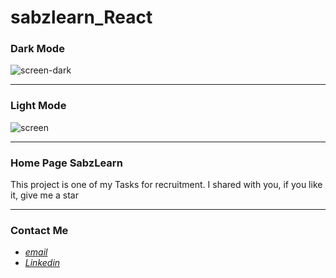 # sabzlearn_React

### Dark Mode

![screen-dark](https://github.com/amirhosseinkhodamoradi2222/sabzlearn_React/assets/128831822/85f887db-ad75-4363-8dbe-5b91fd48978f)


---

### Light Mode

![screen](https://github.com/amirhosseinkhodamoradi2222/sabzlearn_React/assets/128831822/78bb9339-9613-4ac7-ad33-f1ac16b3bbf1)


---
### Home Page SabzLearn

This project is one of my Tasks for recruitment. 
I shared with you, if you like it, give me a star

---
### Contact Me

 * *[email](devloper.amir.khodamoradi@gmail.com)*
 * *[Linkedin](https://linkedin.com/in/amirhosseinkhodamoradi22222)*
